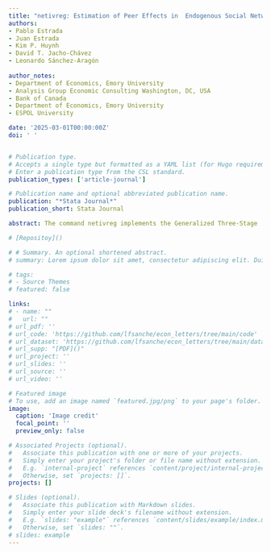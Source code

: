 ```yaml
---
title: "netivreg: Estimation of Peer Effects in  Endogenous Social Networks"
authors:
- Pablo Estrada
- Juan Estrada
- Kim P. Huynh
- David T. Jacho-Chávez
- Leonardo Sánchez-Aragón
  
author_notes:
- Department of Economics, Emory University
- Analysis Group Economic Consulting Washington, DC, USA
- Bank of Canada
- Department of Economics, Emory University
- ESPOL University

date: '2025-03-01T00:00:00Z'
doi: ' '


# Publication type.
# Accepts a single type but formatted as a YAML list (for Hugo requirements).
# Enter a publication type from the CSL standard.
publication_types: ['article-journal']

# Publication name and optional abbreviated publication name.
publication: "*Stata Journal*"
publication_short: Stata Journal

abstract: The command netivreg implements the Generalized Three-Stage  Least Squares (G3SLS) estimator developed in Estrada (2022, Causal Inference  in Multilayered Networks ) and the Generalized Method of Moments (GMM) estimator in Chan et al. (2024, Estimating Social E ects with Randomized and  Observational Network Data ) for the endogenous linear-in-means model. The  two procedures utilize full observability of a two-layered multiplex network data  structure using Statas new multiframes capabilities and Python integration (version 16 and above). Applications of the command include simulated data and  three years worth of data on peer-reviewed articles published in top general interest journals in Economics

# [Repositoy]()

# # Summary. An optional shortened abstract.
# summary: Lorem ipsum dolor sit amet, consectetur adipiscing elit. Duis posuere tellus ac convallis placerat. Proin tincidunt magna sed ex sollicitudin condimentum.

# tags:
# - Source Themes
# featured: false

links:
# - name: ""
#   url: ""
# url_pdf: '' 
# url_code: 'https://github.com/lfsanche/econ_letters/tree/main/code'
# url_dataset: 'https://github.com/lfsanche/econ_letters/tree/main/data'
# url_supp: "[PDF]()"
# url_project: ''
# url_slides: ''
# url_source: ''
# url_video: ''

# Featured image
# To use, add an image named `featured.jpg/png` to your page's folder. 
image:
  caption: 'Image credit'
  focal_point: ''
  preview_only: false

# Associated Projects (optional).
#   Associate this publication with one or more of your projects.
#   Simply enter your project's folder or file name without extension.
#   E.g. `internal-project` references `content/project/internal-project/index.md`.
#   Otherwise, set `projects: []`.
projects: []

# Slides (optional).
#   Associate this publication with Markdown slides.
#   Simply enter your slide deck's filename without extension.
#   E.g. `slides: "example"` references `content/slides/example/index.md`.
#   Otherwise, set `slides: ""`.
# slides: example
---
```


<!-- {{% callout note %}}
Hola a todos

Click the *Cite* button above to demo the feature to enable visitors to import publication metadata into their reference management software.
{{% /callout %}}

{{% callout note %}}
Create your slides in Markdown - click the *Slides* button to check out the example.
{{% /callout %}} -->

<!-- **Suplemental material** can be found [here](2024_RKJS_supp_material.pdf) -->
<!-- 
Add the publication's **full text** or **supplementary notes** here. You can use rich formatting such as including [code, math, and images](Rodriguez, et al, 2024, supp material.pdf). -->
